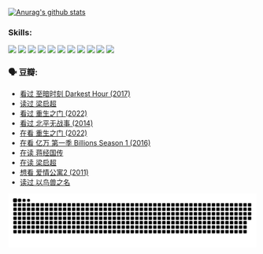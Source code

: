 
[![Anurag's github stats](https://github-readme-stats.vercel.app/api?username=w940853815)](https://github.com/anuraghazra/github-readme-stats)

### Skills:

<code><img height="32" src="https://cdn.jsdelivr.net/npm/simple-icons@v5/icons/python.svg"></code>
<code><img height="32" src="https://cdn.jsdelivr.net/npm/simple-icons@v5/icons/javascript.svg"></code>
<code><img height="32" src="https://cdn.jsdelivr.net/npm/simple-icons@v5/icons/django.svg"></code>
<code><img height="32" src="https://cdn.jsdelivr.net/npm/simple-icons@v5/icons/flask.svg"></code>
<code><img height="32" src="https://cdn.jsdelivr.net/npm/simple-icons@v5/icons/vuetify.svg"></code>
<code><img height="32" src="https://cdn.jsdelivr.net/npm/simple-icons@v5/icons/git.svg"></code>
<code><img height="32" src="https://cdn.jsdelivr.net/npm/simple-icons@v5/icons/docker.svg"></code>
<code><img height="32" src="https://cdn.jsdelivr.net/npm/simple-icons@v5/icons/postgresql.svg"></code>
<code><img height="32" src="https://cdn.jsdelivr.net/npm/simple-icons@v5/icons/elasticsearch.svg"></code>
<code><img height="32" src="https://cdn.jsdelivr.net/npm/simple-icons@v5/icons/macos.svg"></code>
<code><img height="32" src="https://cdn.jsdelivr.net/npm/simple-icons@v5/icons/linux.svg"></code>

### 🗣 豆瓣:

<!-- DOUBAN-ACTIVITIES:START -->
- [看过 至暗时刻 Darkest Hour‎ (2017)](https://www.douban.com/people/136069238/status/3891150447/?_i=54640075)
- [读过 梁启超](https://www.douban.com/people/136069238/status/3890762532/?_i=54640075)
- [看过 重生之门‎ (2022)](https://www.douban.com/people/136069238/status/3890599462/?_i=54640075)
- [看过 北平无战事‎ (2014)](https://www.douban.com/people/136069238/status/3889810506/?_i=54640075)
- [在看 重生之门‎ (2022)](https://www.douban.com/people/136069238/status/3882598762/?_i=54640075)
- [在看 亿万 第一季 Billions Season 1‎ (2016)](https://www.douban.com/people/136069238/status/3878098700/?_i=54640075)
- [在读 蒋经国传](https://www.douban.com/people/136069238/status/3877458956/?_i=54640075)
- [在读 梁启超](https://www.douban.com/people/136069238/status/3876806133/?_i=54640075)
- [想看 爱情公寓2‎ (2011)](https://www.douban.com/people/136069238/status/3876682115/?_i=54640075)
- [读过 以鸟兽之名](https://www.douban.com/people/136069238/status/3876369302/?_i=54640075)
<!-- DOUBAN-ACTIVITIES:END -->


![Snake animation](https://raw.githubusercontent.com/w940853815/w940853815/output/github-contribution-grid-snake.svg)

<!--
**w940853815/w940853815** is a ✨ _special_ ✨ repository because its `README.md` (this file) appears on your GitHub profile.

Here are some ideas to get you started:

- 🔭 I’m currently working on ...
- 🌱 I’m currently learning ...
- 👯 I’m looking to collaborate on ...
- 🤔 I’m looking for help with ...
- 💬 Ask me about ...
- 📫 How to reach me: ...
- 😄 Pronouns: ...
- ⚡ Fun fact: ...
-->

